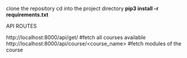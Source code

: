 clone the repository
cd into the project directory
**pip3 install -r requirements.txt** 

API ROUTES

http://localhost:8000/api/get/ #fetch all courses available
http://localhost:8000/api/course/<course_name> #fetch modules of the course